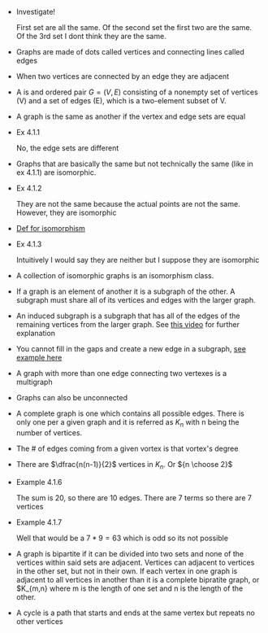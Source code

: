 - Investigate!

    First set are all the same. Of the second set the first two are the same. Of the 3rd set I dont think they are the same.

- Graphs are made of dots called vertices and connecting lines called edges

- When two vertices are connected by an edge they are adjacent

- A is and ordered pair $G=(V,E)$ consisting of a nonempty set of vertices (V) and a set of edges (E), which is a two-element subset of V.

- A graph is the same as another if the vertex and edge sets are equal

- Ex 4.1.1

    No, the edge sets are different

- Graphs that are basically the same but not technically the same (like in ex 4.1.1) are isomorphic.

- Ex 4.1.2

    They are not the same because the actual points are not the same. However, they are isomorphic

- [Def for isomorphism](https://discrete.openmathbooks.org/dmoi3/sec_gt-intro.html#:~:text=Isomorphic%20Graphs.,isomorphism%20between%20two)

- Ex 4.1.3

    Intuitively I would say they are neither but I suppose they are isomorphic

- A collection of isomorphic graphs is an isomorphism class. 

- If a graph is an element of another it is a subgraph of the other. A subgraph must share all of its vertices and edges with the larger graph.

- An induced subgraph is a subgraph that has all of the edges of the remaining vertices from the larger graph. See [this video](https://www.youtube.com/watch?v=bQPbiy4KkBQ) for further explanation

- You cannot fill in the gaps and create a new edge in a subgraph, [see example here](https://discrete.openmathbooks.org/dmoi3/sec_gt-intro.html#:~:text=%F0%9F%94%97-,Example%204.1.4.,-Consider%20the%20graphs)

- A graph with more than one edge connecting two vertexes is a multigraph

- Graphs can also be unconnected

- A complete graph is one which contains all possible edges. There is only one per a given graph and it is referred as $K_n$ with n being the number of vertices.

- The # of edges coming from a given vortex is that vortex's degree

- There are $\dfrac{n(n-1)}{2}$ vertices in $K_n$. Or ${n \choose 2}$

- Example 4.1.6

    The sum is 20, so there are 10 edges. There are 7 terms so there are 7 vertices

- Example 4.1.7

    Well that would be a $7*9=63$ which is odd so its not possible

- A graph is bipartite if it can be divided into two sets and none of the vertices within said sets are adjacent. Vertices can adjacent to vertices in the other set, but not in their own. If each vertex in one graph is adjacent to all vertices in another than it is a complete bipratite graph, or $K_{m,n} where m is the length of one set and n is the length of the other.

- A cycle is a path that starts and ends at the same vertex but repeats no other vertices

